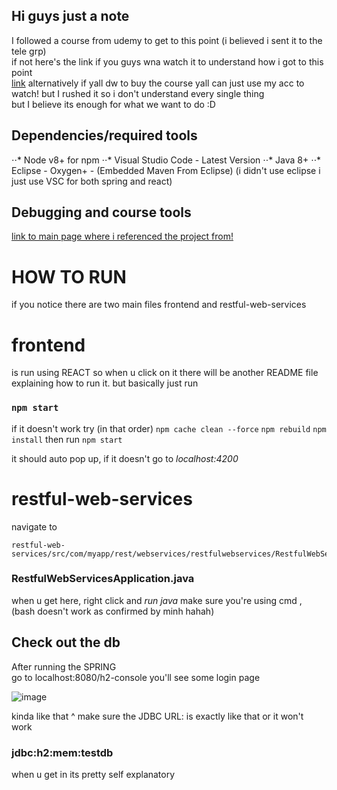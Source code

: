 ## Hi guys just a note<br> 
I followed a course from udemy to get to this point (i believed i sent it to the tele grp) <br>
if not here's the link if you guys wna watch it to understand how i got to this point<br>
[link](https://www.udemy.com/share/101Wxy3@nc9eKxC5TKjPCHvYfq_EDELAEoRGgHDyofSt_cuLW3mEZmsEwebh0z3PPorBmobO6A==/) alternatively if yall dw to buy the course yall can just use my acc to watch!
but I rushed it so i don't understand every single thing<br>
but I believe its enough for what we want to do :D<br>

## Dependencies/required tools

⋅⋅* Node v8+ for npm
⋅⋅* Visual Studio Code - Latest Version
⋅⋅* Java 8+
⋅⋅* Eclipse - Oxygen+ - (Embedded Maven From Eclipse) (i didn't use eclipse i just use VSC for both spring and react)

## Debugging and course tools
[link to main page where i referenced the project from!](https://github.com/in28minutes/full-stack-with-react-and-spring-boot)

# HOW TO RUN
if you notice there are two main files frontend and restful-web-services 
# frontend 
is run using REACT so when u click on it there will be another README file explaining how to run it.
but basically just run 
### `npm start`

if it doesn't work try (in that order)
`npm cache clean --force`
`npm rebuild`
`npm install`
then run 
`npm start`

it should auto pop up, if it doesn't go to
*localhost:4200*

# restful-web-services 
navigate to 
```
restful-web-services/src/com/myapp/rest/webservices/restfulwebservices/RestfulWebServicesApplication.java
```
### RestfulWebServicesApplication.java
when u get here, right click and *run java*
make sure you're using cmd , (bash doesn't work as confirmed by minh hahah)

## Check out the db 
After running the SPRING<br>
go to localhost:8080/h2-console
you'll see some login page 

![image](https://user-images.githubusercontent.com/69102738/130642725-31a43a69-2dc9-4a07-b2f9-77ba636b25ff.png)

kinda like that ^ make sure the JDBC URL: is exactly like that or it won't work 
 ### jdbc:h2:mem:testdb

when u get in its pretty self explanatory



